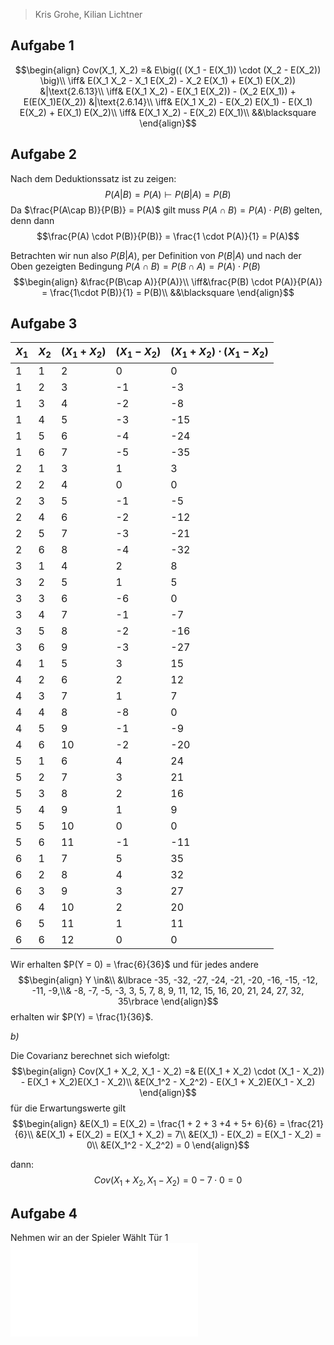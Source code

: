 
> Kris Grohe, Kilian Lichtner

## Aufgabe 1

$$\begin{align}
Cov(X_1, X_2) =& E\big(( (X_1 - E(X_1)) \cdot (X_2 - E(X_2)) \big)\\
\iff& E(X_1 X_2 - X_1 E(X_2) - X_2 E(X_1) + E(X_1) E(X_2)) &|\text{2.6.13}\\
\iff& E(X_1 X_2) - E(X_1 E(X_2)) - (X_2 E(X_1)) + E(E(X_1)E(X_2)) &|\text{2.6.14}\\
\iff& E(X_1 X_2) - E(X_2) E(X_1) - E(X_1) E(X_2) + E(X_1) E(X_2)\\
\iff& E(X_1 X_2) - E(X_2) E(X_1)\\
&&\blacksquare
\end{align}$$

## Aufgabe 2

Nach dem Deduktionssatz ist zu zeigen:
$$P(A|B) = P(A) \vdash P(B|A) = P(B)$$
Da $\frac{P(A\cap B)}{P(B)} = P(A)$ gilt muss $P(A\cap B) = P(A) \cdot P(B)$ gelten, denn dann
$$\frac{P(A) \cdot P(B)}{P(B)} = \frac{1 \cdot P(A)}{1} = P(A)$$

Betrachten wir nun also $P(B|A)$, per Definition von $P(B|A)$
und nach der Oben gezeigten Bedingung $P(A\cap B) = P(B \cap A) = P(A) \cdot P(B)$
$$\begin{align}
&\frac{P(B\cap A)}{P(A)}\\
\iff&\frac{P(B) \cdot P(A)}{P(A)} = \frac{1\cdot P(B)}{1} = P(B)\\
&&\blacksquare
\end{align}$$


## Aufgabe 3

| $X_1$ | $X_2$ | $(X_1 + X_2)$ | $(X_1 - X_2)$ | $(X_1 + X_2) \cdot (X_1 - X_2)$ |
| ----- | ----- | ------------- | ------------- | ------------------------------- |
| 1     | 1     | 2             | 0             | 0                               |
| 1     | 2     | 3             | -1            | -3                              |
| 1     | 3     | 4             | -2            | -8                              |
| 1     | 4     | 5             | -3            | -15                             |
| 1     | 5     | 6             | -4            | -24                             |
| 1     | 6     | 7             | -5            | -35                             |
| 2     | 1     | 3             | 1             | 3                               |
| 2     | 2     | 4             | 0             | 0                               |
| 2     | 3     | 5             | -1            | -5                              |
| 2     | 4     | 6             | -2            | -12                             |
| 2     | 5     | 7             | -3            | -21                             |
| 2     | 6     | 8             | -4            | -32                             |
| 3     | 1     | 4             | 2             | 8                               |
| 3     | 2     | 5             | 1             | 5                               |
| 3     | 3     | 6             | -6            | 0                               |
| 3     | 4     | 7             | -1            | -7                              |
| 3     | 5     | 8             | -2            | -16                             |
| 3     | 6     | 9             | -3            | -27                             |
| 4     | 1     | 5             | 3             | 15                              |
| 4     | 2     | 6             | 2             | 12                              |
| 4     | 3     | 7             | 1             | 7                               |
| 4     | 4     | 8             | -8            | 0                               |
| 4     | 5     | 9             | -1            | -9                              |
| 4     | 6     | 10            | -2            | -20                             |
| 5     | 1     | 6             | 4             | 24                              |
| 5     | 2     | 7             | 3             | 21                              |
| 5     | 3     | 8             | 2             | 16                              |
| 5     | 4     | 9             | 1             | 9                               |
| 5     | 5     | 10            | 0             | 0                               |
| 5     | 6     | 11            | -1            | -11                             |
| 6     | 1     | 7             | 5             | 35                              |
| 6     | 2     | 8             | 4             | 32                              |
| 6     | 3     | 9             | 3             | 27                              |
| 6     | 4     | 10            | 2             | 20                              |
| 6     | 5     | 11            | 1             | 11                              |
| 6     | 6     | 12            | 0             | 0                               |


Wir erhalten $P(Y = 0) = \frac{6}{36}$ und für jedes andere $$\begin{align}
Y \in&\\ &\lbrace -35, -32, -27, -24, -21, -20, -16, -15, -12, -11, -9,\\& -8, -7, -5, -3, 3, 5, 7, 8, 9, 11, 12, 15, 16, 20, 21, 24, 27, 32, 35\rbrace
\end{align}$$ erhalten wir $P(Y) = \frac{1}{36}$.


_b)_

Die Covarianz berechnet sich wiefolgt:
$$\begin{align}
Cov(X_1 + X_2, X_1 - X_2) =& E((X_1 + X_2) \cdot (X_1 - X_2)) - E(X_1 + X_2)E(X_1 - X_2)\\
&E(X_1^2 - X_2^2) - E(X_1 + X_2)E(X_1 - X_2)
\end{align}$$
für die Erwartungswerte gilt
$$\begin{align}
&E(X_1) = E(X_2) = \frac{1 + 2 + 3 +4 + 5+ 6}{6} = \frac{21}{6}\\
&E(X_1) + E(X_2) = E(X_1 + X_2) = 7\\
&E(X_1) - E(X_2) = E(X_1 - X_2) = 0\\
&E(X_1^2 - X_2^2) = 0
\end{align}$$


dann:
$$Cov(X_1 + X_2, X_1 - X_2) = 0 - 7 \cdot 0 = 0
$$

## Aufgabe 4
Nehmen wir an der Spieler Wählt Tür $1$
![Drawing 2024-07-02 14.54.26.excalidraw](Drawing%202024-07-02%2014.54.26.excalidraw.md)

